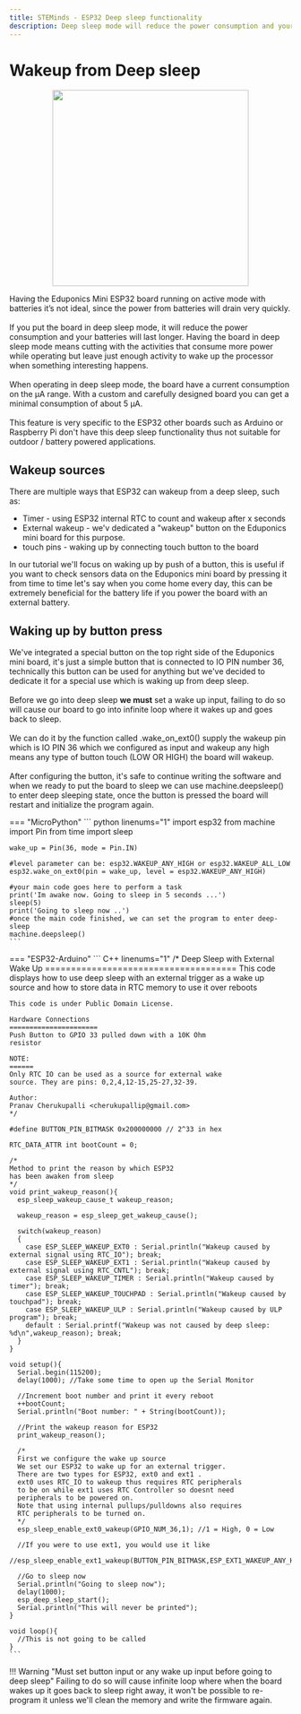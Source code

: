 ```yaml
---
title: STEMinds - ESP32 Deep sleep functionality
description: Deep sleep mode will reduce the power consumption and your batteries will last longer. Having the ESP board in deep sleep mode means cutting with the activities that consume more power while operating but leave just enough activity to wake up the processor when something interesting happens.
---
```


# Wakeup from Deep sleep

<p align="center">
  <img src="https://cdn.steminds.com/docs/kits/eduponics_mini/drained_battery_illustration.jpg" width="350px">
</p>

Having the Eduponics Mini ESP32 board running on active mode with batteries it’s not ideal, since the power from batteries will drain very quickly.
<br/><br/>
If you put the board in deep sleep mode, it will reduce the power consumption and your batteries will last longer. Having the board in deep sleep mode means cutting with the activities that consume more power while operating but leave just enough activity to wake up the processor when something interesting happens.
<br/><br/>
When operating in deep sleep mode, the board have a current consumption on the μA range. With a custom and carefully designed board you can get a minimal consumption of about 5 μA.
<br/><br/>
This feature is very specific to the ESP32 other boards such as Arduino or Raspberry Pi don't have this deep sleep functionality thus not suitable for outdoor / battery powered applications.

## Wakeup sources

There are multiple ways that ESP32 can wakeup from a deep sleep, such as:

* Timer - using ESP32 internal RTC to count and wakeup after x seconds
* External wakeup - we'v dedicated a "wakeup" button on the Eduponics mini board for this purpose.
* touch pins - waking up by connecting touch button to the board

In our tutorial we'll focus on waking up by push of a button, this is useful if you want to check sensors data on the Eduponics mini board by pressing it from time to time let's say when you come home every day, this can be extremely beneficial for the battery life if you power the board with an external battery.

## Waking up by button press

We've integrated a special button on the top right side of the Eduponics mini board, it's just a simple button that is connected to IO PIN number 36, technically this button can be used for anything but we've decided to dedicate it for a special use which is waking up from deep sleep.
<br/><br/>
Before we go into deep sleep <b>we must</b> set a wake up input, failing to do so will cause our board to go into infinite loop where it wakes up and goes back to sleep.
<br/><br/>
We can do it by the function called .wake_on_ext0() supply the wakeup pin which is IO PIN 36 which we configured as input and wakeup any high means any type of button touch (LOW OR HIGH) the board will wakeup.
<br/><br/>
After configuring the button, it's safe to continue writing the software and when we ready to put the board to sleep we can use machine.deepsleep() to enter deep sleeping state, once the button is pressed the board will restart and initialize the program again.

=== "MicroPython"
    ``` python linenums="1"
    import esp32
    from machine import Pin
    from time import sleep

    wake_up = Pin(36, mode = Pin.IN)

    #level parameter can be: esp32.WAKEUP_ANY_HIGH or esp32.WAKEUP_ALL_LOW
    esp32.wake_on_ext0(pin = wake_up, level = esp32.WAKEUP_ANY_HIGH)

    #your main code goes here to perform a task
    print('Im awake now. Going to sleep in 5 seconds ...')
    sleep(5)
    print('Going to sleep now ..')
    #once the main code finished, we can set the program to enter deep-sleep
    machine.deepsleep()
    ```
=== "ESP32-Arduino"
    ``` C++ linenums="1"
    /*
    Deep Sleep with External Wake Up
    =====================================
    This code displays how to use deep sleep with
    an external trigger as a wake up source and how
    to store data in RTC memory to use it over reboots

    This code is under Public Domain License.

    Hardware Connections
    ======================
    Push Button to GPIO 33 pulled down with a 10K Ohm
    resistor

    NOTE:
    ======
    Only RTC IO can be used as a source for external wake
    source. They are pins: 0,2,4,12-15,25-27,32-39.

    Author:
    Pranav Cherukupalli <cherukupallip@gmail.com>
    */

    #define BUTTON_PIN_BITMASK 0x200000000 // 2^33 in hex

    RTC_DATA_ATTR int bootCount = 0;

    /*
    Method to print the reason by which ESP32
    has been awaken from sleep
    */
    void print_wakeup_reason(){
      esp_sleep_wakeup_cause_t wakeup_reason;

      wakeup_reason = esp_sleep_get_wakeup_cause();

      switch(wakeup_reason)
      {
        case ESP_SLEEP_WAKEUP_EXT0 : Serial.println("Wakeup caused by external signal using RTC_IO"); break;
        case ESP_SLEEP_WAKEUP_EXT1 : Serial.println("Wakeup caused by external signal using RTC_CNTL"); break;
        case ESP_SLEEP_WAKEUP_TIMER : Serial.println("Wakeup caused by timer"); break;
        case ESP_SLEEP_WAKEUP_TOUCHPAD : Serial.println("Wakeup caused by touchpad"); break;
        case ESP_SLEEP_WAKEUP_ULP : Serial.println("Wakeup caused by ULP program"); break;
        default : Serial.printf("Wakeup was not caused by deep sleep: %d\n",wakeup_reason); break;
      }
    }

    void setup(){
      Serial.begin(115200);
      delay(1000); //Take some time to open up the Serial Monitor

      //Increment boot number and print it every reboot
      ++bootCount;
      Serial.println("Boot number: " + String(bootCount));

      //Print the wakeup reason for ESP32
      print_wakeup_reason();

      /*
      First we configure the wake up source
      We set our ESP32 to wake up for an external trigger.
      There are two types for ESP32, ext0 and ext1 .
      ext0 uses RTC_IO to wakeup thus requires RTC peripherals
      to be on while ext1 uses RTC Controller so doesnt need
      peripherals to be powered on.
      Note that using internal pullups/pulldowns also requires
      RTC peripherals to be turned on.
      */
      esp_sleep_enable_ext0_wakeup(GPIO_NUM_36,1); //1 = High, 0 = Low

      //If you were to use ext1, you would use it like
      //esp_sleep_enable_ext1_wakeup(BUTTON_PIN_BITMASK,ESP_EXT1_WAKEUP_ANY_HIGH);

      //Go to sleep now
      Serial.println("Going to sleep now");
      delay(1000);
      esp_deep_sleep_start();
      Serial.println("This will never be printed");
    }

    void loop(){
      //This is not going to be called
    }
    ```


!!! Warning "Must set button input or any wake up input before going to deep sleep"
    Failing to do so will cause infinite loop where when the board wakes up it goes back to sleep right away, it won't be possible to re-program it unless we'll clean the memory and write the firmware again.
